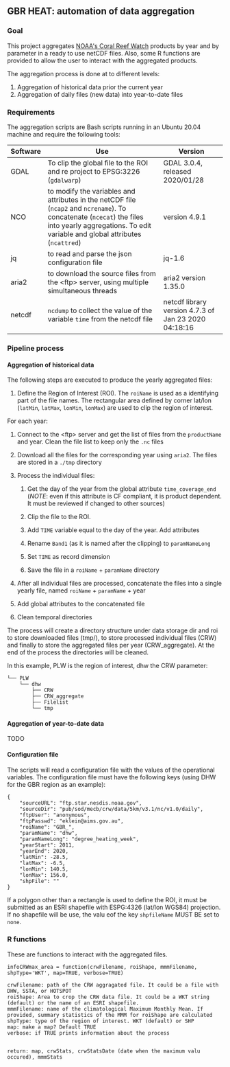 ## GBR HEAT: automation of data aggregation

### Goal

This project aggregates [NOAA's Coral Reef Watch](https://coralreefwatch.noaa.gov/) products by year and by parameter in a ready to use netCDF files. Also, some R functions are provided to allow the user to interact with the aggregated products.

The aggregation process is done at to different levels:

1.  Aggregation of historical data prior the current year
2.  Aggregation of daily files (new data) into year-to-date files

### Requirements

The aggregation scripts are Bash scripts running in an Ubuntu 20.04 machine and require the following tools:

| Software | Use                                                                                                                                                                                                   | Version                                              |
|----------|-------------------------------------------------------------------------------------------------------------------------------------------------------------------------------------------------------|------------------------------------------------------|
| GDAL     | To clip the global file to the ROI and re project to EPSG:3226 (`gdalwarp`)                                                                                                                           | GDAL 3.0.4, released 2020/01/28                      |
| NCO      |  to modify the variables and attributes in the netCDF file (`ncap2` and `ncrename`). To concatenate (`ncecat`) the files into yearly aggregations. To edit variable and global attributes (`ncattred`)| version 4.9.1                                        |
| jq       | to read and parse the json configuration file                                                                                                                                                         | jq-1.6                                               |
| aria2    | to download the source files from the \<ftp\> server, using multiple simultaneous threads                                                                                                             | aria2 version 1.35.0                                 |
| netcdf   | `ncdump` to collect the value of the variable `time` from the netcdf file                                                                                                                             | netcdf library version 4.7.3 of Jan 23 2020 04:18:16 |

### Pipeline process

#### Aggregation of historical data

The following steps are executed to produce the yearly aggregated files:

1.  Define the Region of Interest (ROI). The `roiName` is used as a identifying part of the file names. The rectangular area defined by corner lat/lon (`latMin`, `latMax`, `lonMin`, `lonMax`) are used to clip the region of interest.

For each year:

1.  Connect to the \<ftp\> server and get the list of files from the `productName` and year. Clean the file list to keep only the `.nc` files

2.  Download all the files for the corresponding year using `aria2`. The files are stored in a `./tmp` directory

3.  Process the individual files:

    1.  Get the day of the year from the global attribute `time_coverage_end` (*NOTE*: even if this attribute is CF compliant, it is product dependent. It must be reviewed if changed to other sources)

    2.  Clip the file to the ROI.

    3.  Add `TIME` variable equal to the day of the year. Add attributes

    4.  Rename `Band1` (as it is named after the clipping) to `paramNameLong`

    5.  Set `TIME` as record dimension

    6.  Save the file in a `roiName` + `paramName` directory

4.  After all individual files are processed, concatenate the files into a single yearly file, named `roiName` + `paramName` + year

5.  Add global attributes to the concatenated file

6.  Clean temporal directories


The process will create a directory structure under data storage dir and roi to store downloaded files (tmp/), to store processed individual files (CRW) and finally to store the aggregated files per year (CRW_aggregate). At the end of the process the directories will be cleaned.

In this example, PLW is the region of interest, dhw the CRW parameter: 

```
└── PLW
    └── dhw
        ├── CRW
        ├── CRW_aggregate
        ├── Filelist
        └── tmp
```


#### Aggregation of year-to-date data

TODO

#### Configuration file

The scripts will read a configuration file with the values of the operational variables. The configuration file must have the following keys (using DHW for the GBR region as an example):

    {
        "sourceURL": "ftp.star.nesdis.noaa.gov",
        "sourceDir": "pub/sod/mecb/crw/data/5km/v3.1/nc/v1.0/daily",
        "ftpUser": "anonymous",
        "ftpPasswd": "eklein@aims.gov.au",
        "roiName": "GBR_",
        "paramName": "dhw",
        "paramNameLong": "degree_heating_week",
        "yearStart": 2011,
        "yearEnd": 2020,
        "latMin": -28.5,
        "latMax": -6.5, 
        "lonMin": 140.5,
        "lonMax": 156.0,
        "shpFile": ""
    }

If a polygon other than a rectangle is used to define the ROI, it must be submitted as an ESRI shapefile with ESPG:4326 (lat/lon WGS84) projection. If no shapefile will be use, the valu eof the key `shpfileName` MUST BE set to `none`.

### R functions

These are functions to interact with the aggregated files.

    infoCRWmax_area = function(crwFilename, roiShape, mmmFilename, shpType='WKT', map=TRUE, verbose=TRUE)

    crwFilename: path of the CRW aggragated file. It could be a file with DHW, SSTA, or HOTSPOT
    roiShape: Area to crop the CRW data file. It could be a WKT string (default) or the name of an ESRI shapefile.
    mmmFilename: name of the climatological Maximum Monthly Mean. If provided, summary statistics of the MMM for roiShape are calculated
    shpType: type of the region of interest. WKT (default) or SHP
    map: make a map? Default TRUE
    verbose: if TRUE prints information about the process


    return: map, crwStats, crwStatsDate (date when the maximum valu occured), mmmStats
